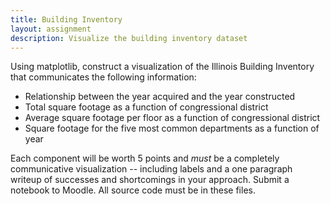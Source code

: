 ```yaml
---
title: Building Inventory
layout: assignment
description: Visualize the building inventory dataset
---
```


Using matplotlib, construct a visualization of the Illinois Building Inventory
that communicates the following information:

 * Relationship between the year acquired and the year constructed
 * Total square footage as a function of congressional district
 * Average square footage per floor as a function of congressional district
 * Square footage for the five most common departments as a function of year

Each component will be worth 5 points and *must* be a completely communicative
visualization -- including labels and a one paragraph writeup of successes and
shortcomings in your approach.  Submit a notebook to Moodle.  All source code
must be in these files.


